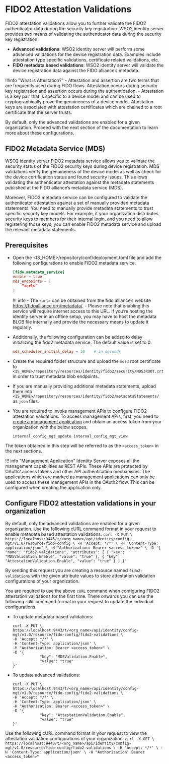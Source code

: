 # FIDO2 Attestation Validations

FIDO2 attestation validations allow you to further validate the FIDO2 authenticator data during the security key registration. WSO2 identity server provides two means of validating the authenticator data during the security key registration.

- **Advanced validations**: WSO2 identity server will perform some advanced validations for the device registration data. Examples include attestation type specific validations, certificate related validations, etc.
- **FIDO metadata based validations**: WSO2 identity server will validate the device registration data against the FIDO alliance’s metadata.

!!!info "What is Attestation?"
    - Attestation and assertion are two terms that are frequently used during FIDO flows. Attestation occurs during security key registration and assertion occurs during the authentication.
    - Attestation is a key pair that is specific to a device model and can be used to cryptographically prove the genuineness of a device model. Attestation keys are associated with attestation certificates which are chained to a root certificate that the server trusts.

By default, only the advanced validations are enabled for a given organization. Proceed with the next section of the documentation to learn more about these configurations.

## FIDO2 Metadata Service (MDS)

WSO2 identity server FIDO2 metadata service allows you to validate the security status of the FIDO2 security keys during device registration. MDS validations verify the genuineness of the device model as well as check for the device certification status and found security issues. This allows validating the authenticator attestation against the metadata statements published at the FIDO alliance’s metadata service (MDS).

Moreover, FIDO2 metadata service can be configured to validate the authenticator attestation against a set of manually provided metadata statements. You need to manually provide metadata statements to trust specific security key models. For example, if your organization distributes security keys to members for their internal login, and you need to allow registering those keys, you can enable FIDO2 metadata service and upload the relevant metadata statements.

## Prerequisites

- Open the <IS_HOME>/repository/conf/deployment.toml file and add the following configurations to enable FIDO2 metadata service.

    ```toml
    [fido.metadata_service]
    enable = true
    mds_endpoints = [
        “<url>”
    ]
    ```

    !!! info
        - The `<url>` can be obtained from the fido alliance’s website https://fidoalliance.org/metadata/.
        - Please note that enabling this service will require internet access to this URL. If you’re hosting the identity server in an offline setup, you may have to host the metadata BLOB file internally and provide the necessary means to update it regularly.

- Additionally, the following configuration can be added to delay initializing the fido2 metadata service. The default value is set to 0.

    ```toml
    mds_scheduler_initial_delay = 30    # in seconds
    ```

- Create the required folder structure and upload the `mds3` root certificate to `<IS_HOME>/repository/resources/identity/fido2/security/MDS3ROOT.crt` in order to trust metadata blob endpoints.

- If you are manually providing additional metadata statements, upload them into `<IS_HOME>/repository/resources/identity/fido2/metadataStatements/` as `json` files.

- You are required to invoke management APIs to configure FIDO2 attestation validations. To access management APIs, first, you need to [create a management application]({{base_path}}/guides/applications/register-sp/) and obtain an access token from your organization with the below scopes.
    ```
    internal_config_mgt_update internal_config_mgt_view
    ```

The token obtained in this step will be referred to as the `<access_token>` in the next sections.

!!! info "Management Application"
    Identity Server exposes all the management capabilities as REST APIs. These APIs are protected by OAuth2 access tokens and other API authentication mechanisms. The applications which are marked as management applications can only be used to access these management APIs in the OAuth2 flow.
    This can be configured when creating the application only.

## Configure FIDO2 attestation validations in your organization

By default, only the advanced validations are enabled for a given organization. Use the following cURL command format in your request to enable metadata based attestation validations.
    ```
    curl -X PUT \
    https://localhost:9443/t/<org_name>/api/identity/config-mgt/v1.0/resource/fido-config \
    -H 'Accept: */*' \
    -H 'Content-Type: application/json' \
    -H "Authorization: Bearer <access_token>" \
    -D '{
        "name": "fido2-validations",
        "attributes": [
            {
                "key": "MDSValidation.Enable",
                "value": "true"
            },
            {
                "key": "AttestationValidation.Enable",
                "value": "true"
            }
        ]
    }'
    ```

By sending this request you are creating a resource named `fido2-validations` with the given attribute values to store attestation validation configurations of your organization. 

You are required to use the above `cURL` command when configuring FIDO2 attestation validations for the first time. There onwards you can use the following `cURL` command format in your request to update the individual configurations.

- To update metadata based validations:
    ```
    curl -X PUT \
    https://localhost:9443/t/<org_name>/api/identity/config-mgt/v1.0/resource/fido-config/fido2-validations \
    -H 'Accept: */*' \
    -H 'Content-Type: application/json' \
    -H "Authorization: Bearer <access_token>" \
    -D '{
                "key": "MDSValidation.Enable",
                "value": "true"
    }'
    ```

- To update advanced validations:
    ```
    curl -X PUT \
    https://localhost:9443/t/<org_name>/api/identity/config-mgt/v1.0/resource/fido-config/fido2-validations \
    -H 'Accept: */*' \
    -H 'Content-Type: application/json' \
    -H "Authorization: Bearer <access_token>" \
    -D '{
                "key": "AttestationValidation.Enable",
                "value": "true"
    }'
    ```


Use the following cURL command format in your request to view the attestation validation configurations of your organization.
    ```
    curl -X GET \
    https://localhost:9443/t/<org_name>/api/identity/config-mgt/v1.0/resource/fido-config/fido2-validations \
    -H 'Accept: */*' \
    -H 'Content-Type: application/json' \
    -H "Authorization: Bearer <access_token>"
    ```
